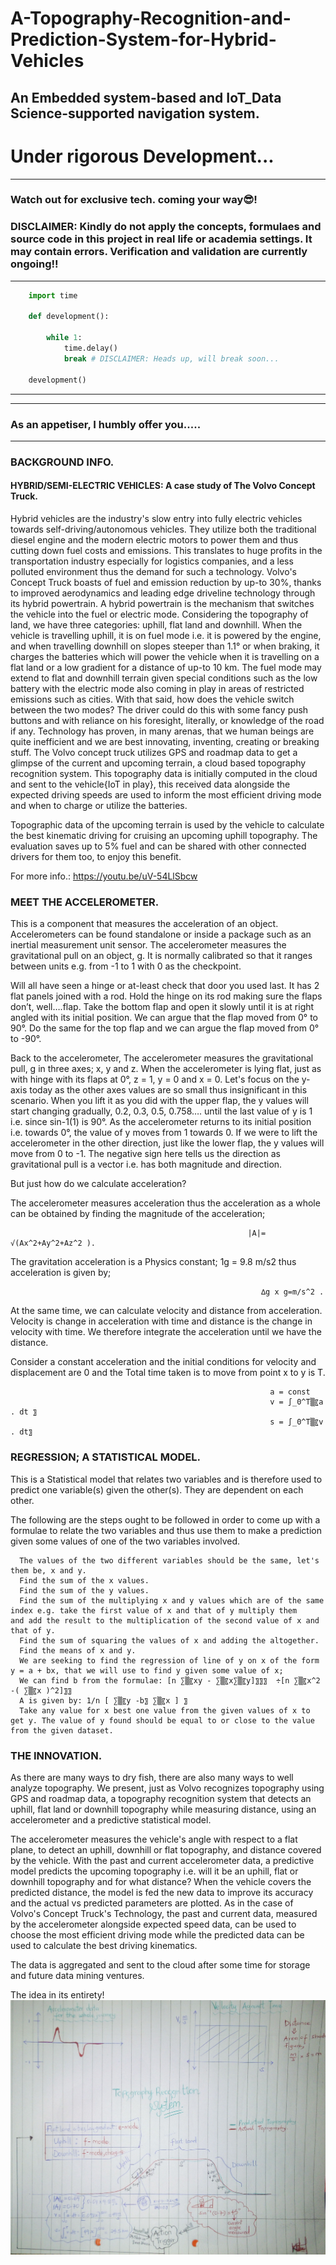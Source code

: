 # A-Topography-Recognition-and-Prediction-System-for-Hybrid-Vehicles
## An Embedded system-based and IoT_Data Science-supported navigation system.


# Under rigorous Development...


***
### Watch out for exclusive tech. coming your way😎!
### DISCLAIMER: Kindly do not apply the concepts, formulaes and source code in this project in real life or academia settings. It may contain errors. Verification and validation are currently ongoing!!

***

```py
    import time 

    def development():
        
        while 1:
            time.delay()
            break # DISCLAIMER: Heads up, will break soon...

    development()
```
***

***

   ### As an appetiser, I humbly offer you.....

***

### BACKGROUND INFO.
 
 
####	HYBRID/SEMI-ELECTRIC VEHICLES: A case study of The Volvo Concept Truck.
 
Hybrid vehicles are the industry's slow entry into fully electric vehicles towards self-driving/autonomous vehicles. They utilize both the traditional diesel engine and the modern electric motors to power them and thus cutting down fuel costs and emissions. This translates to huge profits in the transportation industry especially for logistics companies, and a less polluted environment thus the demand for such a technology. 
Volvo's Concept Truck boasts of fuel and emission reduction by up-to 30%, thanks to improved aerodynamics and leading edge driveline technology through its hybrid powertrain. A hybrid powertrain is the mechanism that switches the vehicle into the fuel or electric mode. Considering the topography of land, we have three categories: uphill, flat land and downhill. When the vehicle is travelling uphill, it is on fuel mode i.e. it is powered by the engine, and when travelling downhill on slopes steeper than 1.1° or when braking, it charges the batteries which will power the vehicle when it is travelling on a flat land or a low gradient for a distance of up-to 10 km. The fuel mode may extend to flat and downhill terrain given special conditions such as the low battery with the electric mode also coming in play in areas of restricted emissions such as cities. With that said, how does the vehicle switch between the two modes? The driver could do this with some fancy push buttons and with reliance on his foresight, literally, or knowledge of the road if any. Technology has proven, in many arenas, that we human beings are quite inefficient and we are best innovating, inventing, creating or breaking stuff. The Volvo concept truck utilizes GPS and roadmap data to get a glimpse of the current and upcoming terrain, a cloud based topography recognition system. This topography data is initially computed in the cloud and sent to the vehicle{IoT in play}, this received data alongside the expected driving speeds are used to inform the most efficient driving mode and when to charge or utilize the batteries.
 
Topographic data of the upcoming terrain is used by the vehicle to calculate the best kinematic driving for cruising an upcoming uphill topography. 
The evaluation saves up to 5% fuel and can be shared with other connected drivers for them too, to enjoy this benefit.
 
For more info.:  https://youtu.be/uV-54LlSbcw
 
###	MEET THE ACCELEROMETER.
 
This is a component that measures the acceleration of an object.
Accelerometers can be found standalone or inside a package such as an inertial measurement unit sensor.
The accelerometer measures the gravitational pull on an object, g. It is normally calibrated so that it ranges between units e.g. from -1 to 1 with 0 as the checkpoint.
 
Will all have seen a hinge or at-least check that door you used last. It has 2 flat panels joined with a rod.
Hold the hinge on its rod making sure the flaps don’t, well….flap. Take the bottom flap and open it slowly until it is at right angled with its initial position. We can argue that the flap moved from 0° to 90°. Do the same for the top flap and we can argue the flap moved from 0° to -90°.
 
Back to the accelerometer,  The accelerometer measures the gravitational pull, g in three axes; x, y and z.
When the accelerometer is lying flat, just as with hinge with its flaps at 0°, z = 1, y = 0 and x = 0. Let's focus on the y-axis today as the other axes values are so small thus insignificant in this scenario. When you lift it as you did with the upper flap, the y values will start changing gradually, 0.2, 0.3, 0.5, 0.758…. until the last value of y is 1 i.e. since sin-1(1) is 90°. As the accelerometer returns to its initial position i.e. towards 0°, the value of y moves from 1 towards 0.
If we were to lift the accelerometer in the other direction, just like the lower flap, the y values will move from 0 to -1. The negative sign here tells us the direction as gravitational pull is a vector i.e. has both magnitude and direction.
 
But just how do we calculate acceleration? 
 
The accelerometer measures acceleration thus the acceleration as a whole can be obtained by finding the magnitude of the acceleration; 
 
                                                         |A|= √(Ax^2+Ay^2+Az^2 ).
 
The gravitation acceleration is a Physics constant; 1g = 9.8 m/s2 thus acceleration is given by;
      
                                                            ∆g x g=m/s^2 .
 
At the same time, we can calculate velocity and distance from acceleration. Velocity is change in acceleration with time and distance is the change in velocity with time. We therefore integrate the acceleration until we have the distance.
 
Consider a constant acceleration and the initial conditions for velocity and displacement are 0 and the Total time taken is to move from point x to y is T.
 
                                                              a = const
                                                              v = ∫_0^T▒〖a . dt 〗 
                                                              s = ∫_0^T▒〖v . dt〗

###	REGRESSION; A STATISTICAL MODEL.
 
This is a Statistical model that relates two variables and is therefore used to predict one variable(s) given the other(s). They are dependent on each other.
 
The following are the steps ought to be followed in order to come up with a formulae to relate the two variables and thus use them to make a prediction given some values of one of the two variables involved.
 
      The values of the two different variables should be the same, let's them be, x and y.
      Find the sum of the x values.
      Find the sum of the y values.
      Find the sum of the multiplying x and y values which are of the same index e.g. take the first value of x and that of y multiply them         and add the result to the multiplication of the second value of x and that of y.
      Find the sum of squaring the values of x and adding the altogether.
      Find the means of x and y.
      We are seeking to find the regression of line of y on x of the form y = a + bx, that we will use to find y given some value of x; 
      We can find b from the formulae: [n ∑▒〖xy - ∑▒〖x∑▒〖y]〗〗〗  ÷[n ∑▒〖x^2  -( ∑▒〖x )^2]〗〗
      A is given by: 1/n [ ∑▒〖y -b〗 ∑▒〖x ] 〗
      Take any value for x best one value from the given values of x to get y. The value of y found should be equal to or close to the value          from the given dataset.
 
###	THE INNOVATION.
 
As there are many ways to dry fish, there are also many ways to well analyze topography. We present, just as Volvo recognizes topography using GPS and roadmap data, a topography recognition system that detects an uphill, flat land or downhill topography while measuring distance, using an accelerometer and a predictive statistical model.
 
The accelerometer measures the vehicle's angle with respect to a flat plane, to detect an uphill, downhill or flat topography, and distance covered by the vehicle. With the past and current accelerometer data, a predictive model predicts the upcoming topography i.e. will it be an uphill, flat or downhill topography and for what distance? When the vehicle covers the predicted distance, the model is fed the new data to improve its accuracy and the actual vs predicted parameters are plotted. As in the case of Volvo's Concept Truck's Technology, the past and current data, measured by the accelerometer alongside expected speed data, can be used to choose the most efficient driving mode while the predicted data can be used to calculate the best driving kinematics.
 
The data is aggregated and sent to the cloud after some time for storage and future data mining ventures. 
 
 The idea in its entirety! ![Alt text](https://github.com/Flexy88/A-Topography-Recognition-and-Prediction-System-for-Hybrid-Vehicles/blob/main/idea.jpg)




